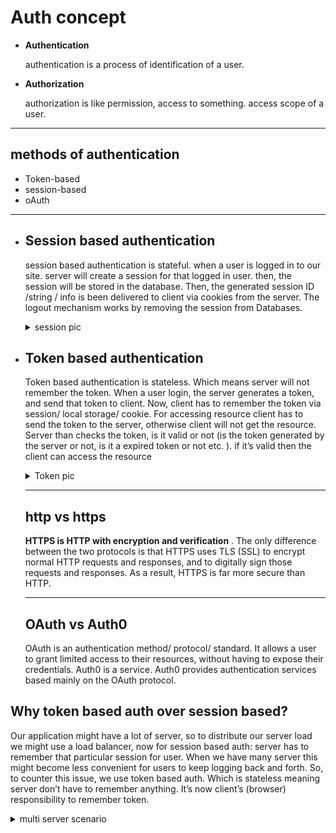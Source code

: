 # Auth concept

- **Authentication**

  authentication is a process of identification of a user.

- **Authorization**

  authorization is like permission, access to something. access scope of a user.

---

## methods of authentication

- Token-based
- session-based
- oAuth

---

- ## Session based authentication

  session based authentication is stateful. when a user is logged in to our site. server will create a session for that logged in user. then, the session will be stored in the database. Then, the generated session ID /string / info is been delivered to client via cookies from the server. The logout mechanism works by removing the session from Databases.
   <details>
  <summary>session pic</summary>
   <img src="/images/Capture.png"/>
   </details>

- ## Token based authentication

  Token based authentication is stateless. Which means server will not remember the token. When a user login, the server generates a token, and send that token to client. Now, client has to remember the token via session/ local storage/ cookie. For accessing resource client has to send the token to the server, otherwise client will not get the resource. Server than checks the token, is it valid or not (is the token generated by the server or not, is it a expired token or not etc. ). if it’s valid then the client can access the resource
   <details>
   <summary>Token pic</summary>
  <img src="/images/Capture1.png"/>
   </details>

  ***

  ## http vs https

  **HTTPS is HTTP with encryption and verification**
  . The only difference between the two protocols is that HTTPS uses TLS (SSL) to encrypt normal HTTP requests and responses, and to digitally sign those requests and responses. As a result, HTTPS is far more secure than HTTP.

  ***

  ## OAuth vs Auth0

  OAuth is an authentication method/ protocol/ standard. It allows a user to grant limited access to their resources, without having to expose their credentials.
  Auth0 is a service. Auth0 provides authentication services based mainly on the OAuth protocol.

## Why token based auth over session based?

Our application might have a lot of server, so to distribute our server load we might use a load balancer, now for session based auth: server has to remember that particular session for user. When we have many server this might become less convenient for users to keep logging back and forth. So, to counter this issue, we use token based auth. Which is stateless meaning server don’t have to remember anything. It’s now client’s (browser) responsibility to remember token.

<details>
   <summary>multi server scenario</summary>
  <img src="/images/capture3.jpeg"/>
   </details>
